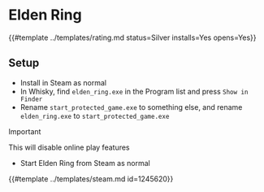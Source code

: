 # Elden Ring
<!-- script:Aliases [] -->

{{#template ../templates/rating.md status=Silver installs=Yes opens=Yes}}

## Setup

- Install in Steam as normal
- In Whisky, find `elden_ring.exe` in the Program list and press `Show in Finder`
- Rename `start_protected_game.exe` to something else, and rename `elden_ring.exe` to `start_protected_game.exe`

> [!IMPORTANT]
> This will disable online play features

- Start Elden Ring from Steam as normal

{{#template ../templates/steam.md id=1245620}}

